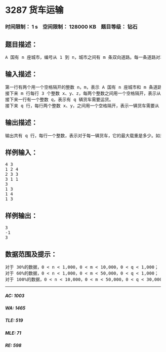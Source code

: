 # 3287 货车运输   
### 时间限制： 1 s&nbsp;&nbsp;&nbsp;&nbsp;空间限制： 128000 KB&nbsp;&nbsp;&nbsp;&nbsp;题目等级： 钻石  
## 题目描述：  

<pre>
A 国有 n 座城市，编号从 1 到 n，城市之间有 m 条双向道路。每一条道路对车辆都有重量限制，简称限重。现在有 q 辆货车在运输货物，司机们想知道每辆车在不超过车辆限重的情况下，最多能运多重的货物。
</pre>
  
  
## 输入描述：  

<pre>
第一行有两个用一个空格隔开的整数 n，m，表示 A 国有 n 座城市和 m 条道路。  
接下来 m 行每行 3 个整数 x、y、z，每两个整数之间用一个空格隔开，表示从 x 号城市到 y 号城市有一条限重为 z 的道路。注意：x 不等于 y，两座城市之间可能有多条道路。  
接下来一行有一个整数 q，表示有 q 辆货车需要运货。  
接下来 q 行，每行两个整数 x、y，之间用一个空格隔开，表示一辆货车需要从 x 城市运输货物到 y 城市，注意：x 不等于 y。
</pre>
  
  
## 输出描述：  

<pre>
输出共有 q 行，每行一个整数，表示对于每一辆货车，它的最大载重是多少。如果货车不能到达目的地，输出-1。
</pre>
  
  
## 样例输入：  

<pre>
4 3   
1 2 4   
2 3 3   
3 1 1   
3  
1 3   
1 4   
1 3
</pre>
  
  
## 样例输出：  

<pre>
3  
-1  
3
</pre>
  
  
## 数据范围及提示：  

<pre>
对于 30%的数据，0 < n < 1,000，0 < m < 10,000，0 < q < 1,000；   
对于 60%的数据，0 < n < 1,000，0 < m < 50,000，0 < q < 1,000；   
对于 100%的数据，0 < n < 10,000，0 < m < 50,000，0 < q < 30,000，0 ≤ z ≤ 100,000。
</pre>
  
  
***  

##### AC: 1003  
##### WA: 1465  
##### TLE: 519  
##### MLE: 71  
##### RE: 598  
